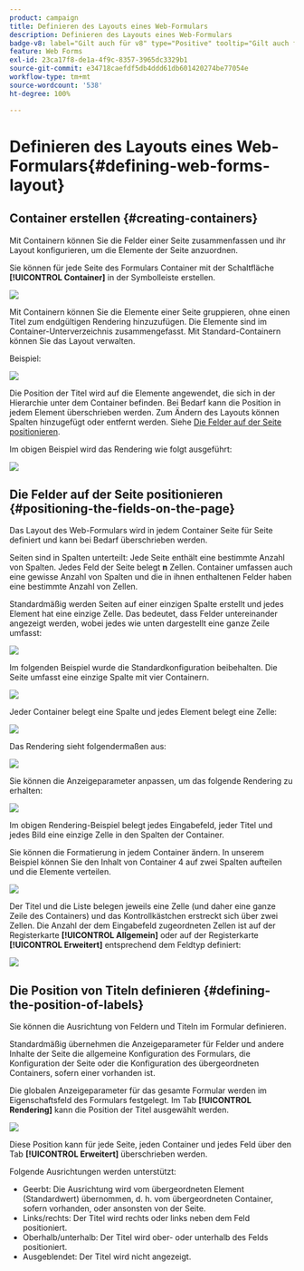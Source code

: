 ```yaml
---
product: campaign
title: Definieren des Layouts eines Web-Formulars
description: Definieren des Layouts eines Web-Formulars
badge-v8: label="Gilt auch für v8" type="Positive" tooltip="Gilt auch für Campaign v8"
feature: Web Forms
exl-id: 23ca17f8-de1a-4f9c-8357-3965dc3329b1
source-git-commit: e34718caefdf5db4ddd61db601420274be77054e
workflow-type: tm+mt
source-wordcount: '538'
ht-degree: 100%

---
```


# Definieren des Layouts eines Web-Formulars{#defining-web-forms-layout}



## Container erstellen {#creating-containers}

Mit Containern können Sie die Felder einer Seite zusammenfassen und ihr Layout konfigurieren, um die Elemente der Seite anzuordnen.

Sie können für jede Seite des Formulars Container mit der Schaltfläche **[!UICONTROL Container]** in der Symbolleiste erstellen.

![](assets/s_ncs_admin_survey_containers_add.png)

Mit Containern können Sie die Elemente einer Seite gruppieren, ohne einen Titel zum endgültigen Rendering hinzuzufügen. Die Elemente sind im Container-Unterverzeichnis zusammengefasst. Mit Standard-Containern können Sie das Layout verwalten.

Beispiel:

![](assets/s_ncs_admin_survey_containers_std_arbo.png)

Die Position der Titel wird auf die Elemente angewendet, die sich in der Hierarchie unter dem Container befinden. Bei Bedarf kann die Position in jedem Element überschrieben werden. Zum Ändern des Layouts können Spalten hinzugefügt oder entfernt werden. Siehe [Die Felder auf der Seite positionieren](#positioning-the-fields-on-the-page).

Im obigen Beispiel wird das Rendering wie folgt ausgeführt:

![](assets/s_ncs_admin_survey_containers_std_ex.png)

## Die Felder auf der Seite positionieren {#positioning-the-fields-on-the-page}

Das Layout des Web-Formulars wird in jedem Container Seite für Seite definiert und kann bei Bedarf überschrieben werden.

Seiten sind in Spalten unterteilt: Jede Seite enthält eine bestimmte Anzahl von Spalten. Jedes Feld der Seite belegt **n** Zellen. Container umfassen auch eine gewisse Anzahl von Spalten und die in ihnen enthaltenen Felder haben eine bestimmte Anzahl von Zellen.

Standardmäßig werden Seiten auf einer einzigen Spalte erstellt und jedes Element hat eine einzige Zelle. Das bedeutet, dass Felder untereinander angezeigt werden, wobei jedes wie unten dargestellt eine ganze Zeile umfasst:

![](assets/s_ncs_admin_survey_container_ex.png)

Im folgenden Beispiel wurde die Standardkonfiguration beibehalten. Die Seite umfasst eine einzige Spalte mit vier Containern.

![](assets/s_ncs_admin_survey_container_ex0.png)

Jeder Container belegt eine Spalte und jedes Element belegt eine Zelle:

![](assets/s_ncs_admin_survey_container_ex0a.png)

Das Rendering sieht folgendermaßen aus:

![](assets/s_ncs_admin_survey_container_ex0_rend.png)

Sie können die Anzeigeparameter anpassen, um das folgende Rendering zu erhalten:

![](assets/s_ncs_admin_survey_container_ex1_rend.png)

Im obigen Rendering-Beispiel belegt jedes Eingabefeld, jeder Titel und jedes Bild eine einzige Zelle in den Spalten der Container.

Sie können die Formatierung in jedem Container ändern. In unserem Beispiel können Sie den Inhalt von Container 4 auf zwei Spalten aufteilen und die Elemente verteilen.

![](assets/s_ncs_admin_survey_container_ex2_rend.png)

Der Titel und die Liste belegen jeweils eine Zelle (und daher eine ganze Zeile des Containers) und das Kontrollkästchen erstreckt sich über zwei Zellen. Die Anzahl der dem Eingabefeld zugeordneten Zellen ist auf der Registerkarte **[!UICONTROL Allgemein]** oder auf der Registerkarte **[!UICONTROL Erweitert]** entsprechend dem Feldtyp definiert:

![](assets/s_ncs_admin_survey_container_ex2.png)

## Die Position von Titeln definieren {#defining-the-position-of-labels}

Sie können die Ausrichtung von Feldern und Titeln im Formular definieren.

Standardmäßig übernehmen die Anzeigeparameter für Felder und andere Inhalte der Seite die allgemeine Konfiguration des Formulars, die Konfiguration der Seite oder die Konfiguration des übergeordneten Containers, sofern einer vorhanden ist.

Die globalen Anzeigeparameter für das gesamte Formular werden im Eigenschaftsfeld des Formulars festgelegt. Im Tab **[!UICONTROL Rendering]** kann die Position der Titel ausgewählt werden.

![](assets/s_ncs_admin_survey_label_position.png)

Diese Position kann für jede Seite, jeden Container und jedes Feld über den Tab **[!UICONTROL Erweitert]** überschrieben werden.

Folgende Ausrichtungen werden unterstützt:

* Geerbt: Die Ausrichtung wird vom übergeordneten Element (Standardwert) übernommen, d. h. vom übergeordneten Container, sofern vorhanden, oder ansonsten von der Seite.
* Links/rechts: Der Titel wird rechts oder links neben dem Feld positioniert.
* Oberhalb/unterhalb: Der Titel wird ober- oder unterhalb des Felds positioniert.
* Ausgeblendet: Der Titel wird nicht angezeigt.

